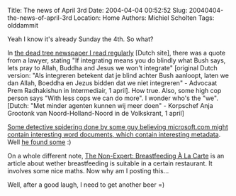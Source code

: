 Title: The news of April 3rd
Date: 2004-04-04 00:52:52
Slug: 20040404-the-news-of-april-3rd
Location: Home
Authors: Michiel Scholten
Tags: olddammit

<p>Yeah I know it's already Sunday the 4th. So what?</p>
<p>In <a href="http://www.metronieuws.nl">the dead tree newspaper I read regularly</a> [Dutch site], there was a quote from a lawyer, stating "If integrating means you do blindly what Bush says, lets pray to Allah, Buddha and Jesus we won't integrate" [original Dutch version: "Als integreren betekent dat je blind achter Bush aanloopt, laten we dan Allah, Boeddha en Jezus bidden dat we niet integreren" - Advocaat Prem Radhakishun in Intermediair, 1 april]. How true. Also, some high cop person says "With less cops we can do more". I wonder who's the "we". [Dutch: "Met minder agenten kunnen wij meer doen" - Korpschef Anja Grootonk van Noord-Holland-Noord in de Volkskrant, 1 april]</p>

<p><a href="http://www.boingboing.net/2004/04/01/spidering_word_files.html">Some detective spidering done by some guy believing microsoft.com might contain interesting word documents, which contain interesting metadata</a>. Well <a href="http://lcamtuf.coredump.cx/strikeout/">he found some</a> :)</p>

<p>On a whole different note, <a href="http://www.themorningnews.org/archives/how_to/the_nonexpert_breastfeeding_la_carte.php">The Non-Expert: Breastfeeding &#192; La Carte</a> is an article about wether breastfeeding is suitable in a certain restaurant. It involves some nice maths. Now why am I posting this...</p>
<p>Well, after a good laugh, I need to get another beer =)</p>